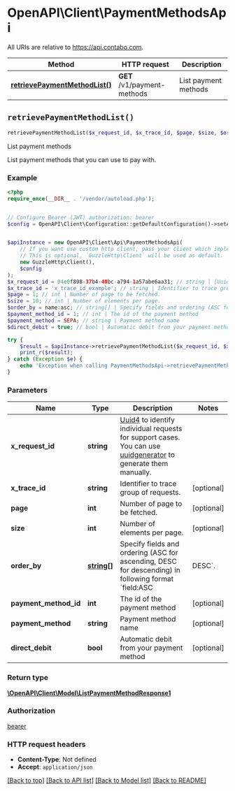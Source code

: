 # OpenAPI\Client\PaymentMethodsApi

All URIs are relative to https://api.contabo.com.

Method | HTTP request | Description
------------- | ------------- | -------------
[**retrievePaymentMethodList()**](PaymentMethodsApi.md#retrievePaymentMethodList) | **GET** /v1/payment-methods | List payment methods


## `retrievePaymentMethodList()`

```php
retrievePaymentMethodList($x_request_id, $x_trace_id, $page, $size, $order_by, $payment_method_id, $payment_method, $direct_debit): \OpenAPI\Client\Model\ListPaymentMethodResponse1
```

List payment methods

List payment methods that you can use to pay with.

### Example

```php
<?php
require_once(__DIR__ . '/vendor/autoload.php');


// Configure Bearer (JWT) authorization: bearer
$config = OpenAPI\Client\Configuration::getDefaultConfiguration()->setAccessToken('YOUR_ACCESS_TOKEN');


$apiInstance = new OpenAPI\Client\Api\PaymentMethodsApi(
    // If you want use custom http client, pass your client which implements `GuzzleHttp\ClientInterface`.
    // This is optional, `GuzzleHttp\Client` will be used as default.
    new GuzzleHttp\Client(),
    $config
);
$x_request_id = 04e0f898-37b4-48bc-a794-1a57abe6aa31; // string | [Uuid4](https://en.wikipedia.org/wiki/Universally_unique_identifier#Version_4_(random)) to identify individual requests for support cases. You can use [uuidgenerator](https://www.uuidgenerator.net/version4) to generate them manually.
$x_trace_id = 'x_trace_id_example'; // string | Identifier to trace group of requests.
$page = 1; // int | Number of page to be fetched.
$size = 10; // int | Number of elements per page.
$order_by = name:asc; // string[] | Specify fields and ordering (ASC for ascending, DESC for descending) in following format `field:ASC|DESC`.
$payment_method_id = 1; // int | The id of the payment method
$payment_method = SEPA; // string | Payment method name
$direct_debit = true; // bool | Automatic debit from your payment method

try {
    $result = $apiInstance->retrievePaymentMethodList($x_request_id, $x_trace_id, $page, $size, $order_by, $payment_method_id, $payment_method, $direct_debit);
    print_r($result);
} catch (Exception $e) {
    echo 'Exception when calling PaymentMethodsApi->retrievePaymentMethodList: ', $e->getMessage(), PHP_EOL;
}
```

### Parameters

Name | Type | Description  | Notes
------------- | ------------- | ------------- | -------------
 **x_request_id** | **string**| [Uuid4](https://en.wikipedia.org/wiki/Universally_unique_identifier#Version_4_(random)) to identify individual requests for support cases. You can use [uuidgenerator](https://www.uuidgenerator.net/version4) to generate them manually. |
 **x_trace_id** | **string**| Identifier to trace group of requests. | [optional]
 **page** | **int**| Number of page to be fetched. | [optional]
 **size** | **int**| Number of elements per page. | [optional]
 **order_by** | [**string[]**](../Model/string.md)| Specify fields and ordering (ASC for ascending, DESC for descending) in following format &#x60;field:ASC|DESC&#x60;. | [optional]
 **payment_method_id** | **int**| The id of the payment method | [optional]
 **payment_method** | **string**| Payment method name | [optional]
 **direct_debit** | **bool**| Automatic debit from your payment method | [optional]

### Return type

[**\OpenAPI\Client\Model\ListPaymentMethodResponse1**](../Model/ListPaymentMethodResponse1.md)

### Authorization

[bearer](../../README.md#bearer)

### HTTP request headers

- **Content-Type**: Not defined
- **Accept**: `application/json`

[[Back to top]](#) [[Back to API list]](../../README.md#endpoints)
[[Back to Model list]](../../README.md#models)
[[Back to README]](../../README.md)
